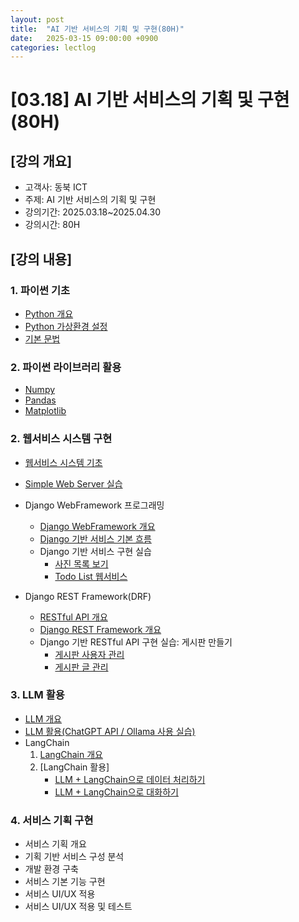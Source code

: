 ```yaml
---
layout: post
title:  "AI 기반 서비스의 기획 및 구현(80H)"
date:   2025-03-15 09:00:00 +0900
categories: lectlog
---
```


# [03.18] AI 기반 서비스의 기획 및 구현(80H)

## [강의 개요]

* 고객사: 동북 ICT
* 주제: AI 기반 서비스의 기획 및 구현
* 강의기간: 2025.03.18~2025.04.30
* 강의시간: 80H

## [강의 내용]

### 1. 파이썬 기초

- [Python 개요](/materials/S01-01-01-00_Python_Overview)
- [Python 가상환경 설정](/materials/S01-01-02-00_Virtual_Environment)
- [기본 문법](https://colab.research.google.com/github/SkyLectures/LectureMaterials/blob/main/Part01_Python/S01-01-03-001_Basic.ipynb)

### 2. 파이썬 라이브러리 활용
- [Numpy](https://colab.research.google.com/github/SkyLectures/LectureMaterials/blob/main/Part01_Python/S01-01-03-017_Library_Numpy.ipynb)
- [Pandas](https://colab.research.google.com/github/SkyLectures/LectureMaterials/blob/main/Part01_Python/S01-01-03-018_Library_Pandas.ipynb)
- [Matplotlib](https://colab.research.google.com/github/SkyLectures/LectureMaterials/blob/main/Part01_Python/S01-01-03-019_Library_Matplotlib.ipynb)

### 2. 웹서비스 시스템 구현

- [웹서비스 시스템 기초](/materials/S01-04-01-00_Web_Service_Development_Overview)
- [Simple Web Server 실습](https://colab.research.google.com/github/SkyLectures/LectureMaterials/blob/main/Part01_Python/S01-04-01-01_Simple_Web_Server.ipynb)

- Django WebFramework 프로그래밍
    - [Django WebFramework 개요](https://colab.research.google.com/github/SkyLectures/LectureMaterials/blob/main/Part01_Python/S01-04-02-01_Django_Overview.ipynb)
    - [Django 기반 서비스 기본 흐름](https://colab.research.google.com/github/SkyLectures/LectureMaterials/blob/main/Part01_Python/S01-04-02-02_Django_Basic_Service.ipynb)
    - Django 기반 서비스 구현 실습
        - [사진 목록 보기](https://colab.research.google.com/github/SkyLectures/LectureMaterials/blob/main/Part01_Python/S01-04-02-03_Django_Picture_List.ipynb)
        - [Todo List 웹서비스](https://colab.research.google.com/github/SkyLectures/LectureMaterials/blob/main/Part01_Python/S01-04-02-04_Django_Todo_List.ipynb)

- Django REST Framework(DRF)
    - [RESTful API 개요](https://colab.research.google.com/github/SkyLectures/LectureMaterials/blob/main/Part01_Python/S01-04-03-01_RESTful_API_Overview.ipynb)
    - [Django REST Framework 개요](https://colab.research.google.com/github/SkyLectures/LectureMaterials/blob/main/Part01_Python/S01-04-03-02_DRF_Overview.ipynb)
    - Django 기반 RESTful API 구현 실습: 게시판 만들기
        - [게시판 사용자 관리](https://colab.research.google.com/github/SkyLectures/LectureMaterials/blob/main/Part01_Python/S01-04-03-03_DRF_BBS_Users.ipynb)
        - [게시판 글 관리](https://colab.research.google.com/github/SkyLectures/LectureMaterials/blob/main/Part01_Python/S01-04-03-04_DRF_BBS_Posts.ipynb)


### 3. LLM 활용

- [LLM 개요](/materials/S03-05-01-00_LLM_Overview)
- [LLM 활용(ChatGPT API / Ollama 사용 실습)](/materials/S03-05-02-00_LLM_Applications)
- LangChain
    1. [LangChain 개요](/materials/S03-05-03-01_LangChain_Overview)
    2. [LangChain 활용]
        - [LLM + LangChain으로 데이터 처리하기](/materials/S03-05-03-02_01_LangChain_Pandas)
        - [LLM + LangChain으로 대화하기](/materials/S03-05-03-02_02_LangChain_Chat)


### 4. 서비스 기획 구현

- 서비스 기획 개요
- 기획 기반 서비스 구성 분석
- 개발 환경 구축
- 서비스 기본 기능 구현
- 서비스 UI/UX 적용
- 서비스 UI/UX 적용 및 테스트
